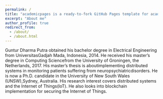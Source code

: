 ```yaml
---
permalink: /
title: "academicpages is a ready-to-fork GitHub Pages template for academic personal websites"
excerpt: "About me"
author_profile: true
redirect_from: 
  - /about/
  - /about.html
---
```


Guntur Dharma Putra obtained his bachelor degree in Electrical Engineering from UniversitasGadjah Mada, Indonesia, 2014.  He received his master’s degree in Computing Sciencefrom the University of Groningen,  the Netherlands,  2017.  His master’s thesis is aboutimplementing distributed systems in monitoring patients suffering from neuropsychiatricdisorders.  He is now a Ph.D. candidate in the University of New South Wales (UNSW),Sydney, Australia. His research interest covers distributed systems and the Internet of Things(IoT). He also looks into blockchain implementation for securing the Internet of Things.
